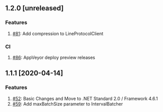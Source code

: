 ## 1.2.0 [unreleased]

### Features
1. [#81](https://github.com/influxdata/influxdb-csharp/pull/81): Add compression to LineProtocolClient

### CI
1. [#86](https://github.com/influxdata/influxdb-csharp/pull/86): AppVeyor deploy preview releases

## 1.1.1 [2020-04-14]

### Features
1. [#52](https://github.com/influxdata/influxdb-csharp/pull/52): Basic Changes and Move to .NET Standard 2.0 / Framework 4.6.1 
1. [#59](https://github.com/influxdata/influxdb-csharp/pull/59): Add maxBatchSize parameter to IntervalBatcher 
